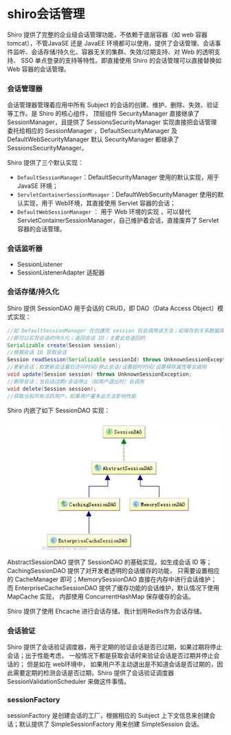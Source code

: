 shiro会话管理
==============================================================
Shiro 提供了完整的企业级会话管理功能，不依赖于底层容器（如 web 容器 tomcat），不管JavaSE 还是 JavaEE
环境都可以使用，提供了会话管理、会话事件监听、会话存储/持久化、容器无关的集群、失效/过期支持、对 Web 的透明支持、
SSO 单点登录的支持等特性。即直接使用 Shiro 的会话管理可以直接替换如 Web 容器的会话管理。

### 会话管理器
会话管理器管理着应用中所有 Subject 的会话的创建、维护、删除、失效、验证等工作。是 Shiro 的核心组件，
顶层组件 SecurityManager 直接继承了 SessionManager，且提供了 SessionsSecurityManager 实现直接把会话管理
委托给相应的 SessionManager ，DefaultSecurityManager 及 DefaultWebSecurityManager 默认 SecurityManager 都继承了
SessionsSecurityManager。

Shiro 提供了三个默认实现：
+ `DefaultSessionManager`：DefaultSecurityManager 使用的默认实现，用于 JavaSE 环境；
+ `ServletContainerSessionManager`：DefaultWebSecurityManager 使用的默认实现，用于 Web环境，其直接使用 Servlet 容器的会话；
+ `DefaultWebSessionManager` ： 用于 Web 环境的实现 ，可以替代ServletContainerSessionManager，自己维护着会话，直接废弃了 Servlet 容器的会话管理。

### 会话监听器
+ SessionListener
+ SessionListenerAdapter 适配器

### 会话存储/持久化
Shiro 提供 SessionDAO 用于会话的 CRUD，即 DAO（Data Access Object）模式实现：
```java
//如 DefaultSessionManager 在创建完 session 后会调用该方法；如保存到关系数据库/文件系统/NoSQL 数据库；
//即可以实现会话的持久化；返回会话 ID；主要此处返回的
Serializable create(Session session);
//根据会话 ID 获取会话
Session readSession(Serializable sessionId) throws UnknownSessionException;
//更新会话；如更新会话最后访问时间/停止会话/设置超时时间/设置移除属性等会调用
void update(Session session) throws UnknownSessionException;
//删除会话；当会话过期/会话停止（如用户退出时）会调用
void delete(Session session);
//获取当前所有活跃用户，如果用户量多此方法影响性能
```

Shiro 内嵌了如下 SessionDAO 实现：

![shiro的SessionDAO继承关系](img/shiro的SessionDAO继承关系.png)

AbstractSessionDAO 提供了 SessionDAO 的基础实现，如生成会话 ID 等；CachingSessionDAO 提供了对开发者透明的会话缓存的功能，
只需要设置相应的 CacheManager 即可；MemorySessionDAO 直接在内存中进行会话维护；
而 EnterpriseCacheSessionDAO 提供了缓存功能的会话维护，默认情况下使用 MapCache 实现，
内部使用 ConcurrentHashMap 保存缓存的会话。

Shiro 提供了使用 Ehcache 进行会话存储，我计划用Redis作为会话存储。

### 会话验证
Shiro 提供了会话验证调度器，用于定期的验证会话是否已过期，如果过期将停止会话；出于性能考虑，
一般情况下都是获取会话时来验证会话是否过期并停止会话的； 但是如在 web环境中，
如果用户不主动退出是不知道会话是否过期的，因此需要定期的检测会话是否过期，Shiro 提供了会话验证调度器
SessionValidationScheduler 来做这件事情。

### sessionFactory
sessionFactory 是创建会话的工厂，根据相应的 Subject 上下文信息来创建会话；默认提供了
SimpleSessionFactory 用来创建 SimpleSession 会话。
